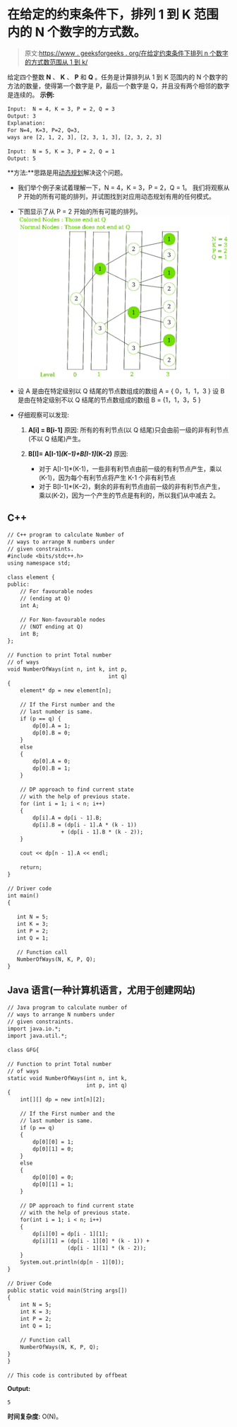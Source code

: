 # 在给定的约束条件下，排列 1 到 K 范围内的 N 个数字的方式数。

> 原文:[https://www . geeksforgeeks . org/在给定约束条件下排列 n 个数字的方式数范围从 1 到 k/](https://www.geeksforgeeks.org/number-of-ways-to-arrange-n-numbers-which-are-in-a-range-from-1-to-k-under-given-constraints/)

给定四个整数 **N** 、 **K** 、 **P** 和 **Q** 。任务是计算排列从 1 到 K 范围内的 N 个数字的方法的数量，使得第一个数字是 P，最后一个数字是 Q，并且没有两个相邻的数字是连续的。
**示例:**

```
Input:  N = 4, K = 3, P = 2, Q = 3 
Output: 3
Explanation:
For N=4, K=3, P=2, Q=3,
ways are [2, 1, 2, 3], [2, 3, 1, 3], [2, 3, 2, 3]

Input:  N = 5, K = 3, P = 2, Q = 1 
Output: 5

```

**方法:**思路是用[动态规划](https://www.geeksforgeeks.org/dynamic-programming/)解决这个问题。

*   我们举个例子来试着理解一下，N = 4，K = 3，P = 2，Q = 1。
    我们将观察从 P 开始的所有可能的排列，并试图找到对应用动态规划有用的任何模式。
*   下图显示了从 P = 2 开始的所有可能的排列。
    ![](img/e191be177945dea80697aac1519e03dc.png)

*   设 A 是由在特定级别以 Q 结尾的节点数组成的数组
    A = { 0，1，1，3 }
    设 B 是由在特定级别不以 Q 结尾的节点数组成的数组
    B = {1，1，3，5 }
*   仔细观察可以发现:
    1.  **A[i] = B[i-1]**
        原因:
        所有的有利节点(以 Q 结尾)只会由前一级的非有利节点(不以 Q 结尾)产生。

    2.  **B[I]= A[I-1]*(K–1)+B[I-1]*(K–2)**
        原因:
        *   对于 A[I-1]*(K-1)，一些非有利节点由前一级的有利节点产生，乘以(K-1)，因为每个有利节点将产生 K-1 个非有利节点
        *   对于 B[I-1]*(K–2)，剩余的非有利节点由前一级的非有利节点产生，乘以(K-2)，因为一个产生的节点是有利的，所以我们从中减去 2。

## C++

```
// C++ program to calculate Number of 
// ways to arrange N numbers under
// given constraints.
#include <bits/stdc++.h>
using namespace std;

class element {
public:
    // For favourable nodes 
    // (ending at Q)
    int A;

    // For Non-favourable nodes
    // (NOT ending at Q)
    int B;
};

// Function to print Total number
// of ways
void NumberOfWays(int n, int k, int p, 
                                int q)
{
    element* dp = new element[n];

    // If the First number and the
    // last number is same.
    if (p == q) {
        dp[0].A = 1;
        dp[0].B = 0;
    }
    else
    {
        dp[0].A = 0;
        dp[0].B = 1;
    }

    // DP approach to find current state 
    // with the help of previous state.
    for (int i = 1; i < n; i++)
    {
        dp[i].A = dp[i - 1].B;
        dp[i].B = (dp[i - 1].A * (k - 1))
                 + (dp[i - 1].B * (k - 2));
    }

    cout << dp[n - 1].A << endl;

    return;
}

// Driver code
int main()
{

   int N = 5;
   int K = 3;
   int P = 2;
   int Q = 1;

   // Function call
   NumberOfWays(N, K, P, Q);
}

```

## Java 语言(一种计算机语言，尤用于创建网站)

```
// Java program to calculate number of  
// ways to arrange N numbers under 
// given constraints. 
import java.io.*;
import java.util.*; 

class GFG{

// Function to print Total number 
// of ways 
static void NumberOfWays(int n, int k, 
                         int p, int q) 
{ 
    int[][] dp = new int[n][2]; 

    // If the First number and the 
    // last number is same. 
    if (p == q) 
    { 
        dp[0][0] = 1; 
        dp[0][1] = 0; 
    } 
    else
    { 
        dp[0][0] = 0; 
        dp[0][1] = 1; 
    } 

    // DP approach to find current state 
    // with the help of previous state. 
    for(int i = 1; i < n; i++) 
    { 
        dp[i][0] = dp[i - 1][1]; 
        dp[i][1] = (dp[i - 1][0] * (k - 1)) +
                   (dp[i - 1][1] * (k - 2)); 
    } 
    System.out.println(dp[n - 1][0]); 
} 

// Driver Code 
public static void main(String args[]) 
{ 
    int N = 5; 
    int K = 3; 
    int P = 2; 
    int Q = 1; 

    // Function call 
    NumberOfWays(N, K, P, Q); 
}
} 

// This code is contributed by offbeat
```

**Output:** 

```
5

```

**时间复杂度:** O(N)。